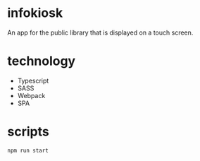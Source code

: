 # infokiosk
An app for the public library that is displayed on a touch screen.
# technology
- Typescript
- SASS
- Webpack
- SPA
# scripts 
```npm run start```
